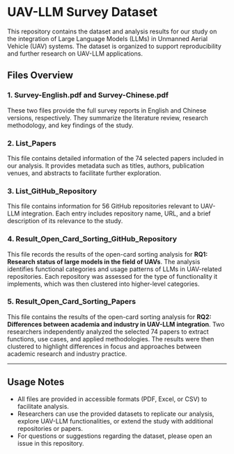 # UAV-LLM Survey Dataset

This repository contains the dataset and analysis results for our study on the integration of Large Language Models (LLMs) in Unmanned Aerial Vehicle (UAV) systems. The dataset is organized to support reproducibility and further research on UAV-LLM applications.

## Files Overview

### 1. Survey-English.pdf and Survey-Chinese.pdf
These two files provide the full survey reports in English and Chinese versions, respectively. They summarize the literature review, research methodology, and key findings of the study.

### 2. List_Papers
This file contains detailed information of the 74 selected papers included in our analysis. It provides metadata such as titles, authors, publication venues, and abstracts to facilitate further exploration.

### 3. List_GitHub_Repository
This file contains information for 56 GitHub repositories relevant to UAV-LLM integration. Each entry includes repository name, URL, and a brief description of its relevance to the study.

### 4. Result_Open_Card_Sorting_GitHub_Repository
This file records the results of the open-card sorting analysis for **RQ1: Research status of large models in the field of UAVs**. The analysis identifies functional categories and usage patterns of LLMs in UAV-related repositories. Each repository was assessed for the type of functionality it implements, which was then clustered into higher-level categories.

### 5. Result_Open_Card_Sorting_Papers
This file contains the results of the open-card sorting analysis for **RQ2: Differences between academia and industry in UAV-LLM integration**. Two researchers independently analyzed the selected 74 papers to extract functions, use cases, and applied methodologies. The results were then clustered to highlight differences in focus and approaches between academic research and industry practice.

---

## Usage Notes

- All files are provided in accessible formats (PDF, Excel, or CSV) to facilitate analysis.  
- Researchers can use the provided datasets to replicate our analysis, explore UAV-LLM functionalities, or extend the study with additional repositories or papers.  
- For questions or suggestions regarding the dataset, please open an issue in this repository.
